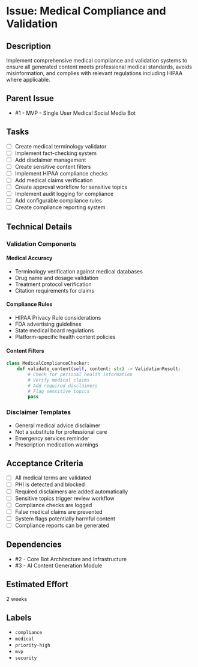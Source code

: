 # Issue: Medical Compliance and Validation

## Description

Implement comprehensive medical compliance and validation systems to ensure all generated content meets professional medical standards, avoids misinformation, and complies with relevant regulations including HIPAA where applicable.

## Parent Issue

- #1 - MVP - Single User Medical Social Media Bot

## Tasks

- [ ] Create medical terminology validator
- [ ] Implement fact-checking system
- [ ] Add disclaimer management
- [ ] Create sensitive content filters
- [ ] Implement HIPAA compliance checks
- [ ] Add medical claims verification
- [ ] Create approval workflow for sensitive topics
- [ ] Implement audit logging for compliance
- [ ] Add configurable compliance rules
- [ ] Create compliance reporting system

## Technical Details

### Validation Components

#### Medical Accuracy
- Terminology verification against medical databases
- Drug name and dosage validation
- Treatment protocol verification
- Citation requirements for claims

#### Compliance Rules
- HIPAA Privacy Rule considerations
- FDA advertising guidelines
- State medical board regulations
- Platform-specific health content policies

#### Content Filters
```python
class MedicalComplianceChecker:
    def validate_content(self, content: str) -> ValidationResult:
        # Check for personal health information
        # Verify medical claims
        # Add required disclaimers
        # Flag sensitive topics
        pass
```

### Disclaimer Templates
- General medical advice disclaimer
- Not a substitute for professional care
- Emergency services reminder
- Prescription medication warnings

## Acceptance Criteria

- [ ] All medical terms are validated
- [ ] PHI is detected and blocked
- [ ] Required disclaimers are added automatically
- [ ] Sensitive topics trigger review workflow
- [ ] Compliance checks are logged
- [ ] False medical claims are prevented
- [ ] System flags potentially harmful content
- [ ] Compliance reports can be generated

## Dependencies

- #2 - Core Bot Architecture and Infrastructure
- #3 - AI Content Generation Module

## Estimated Effort

2 weeks

## Labels

- `compliance`
- `medical`
- `priority-high`
- `mvp`
- `security`